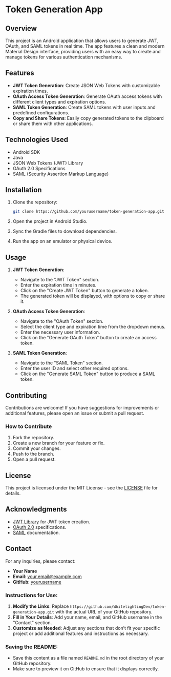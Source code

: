 
# Token Generation App

## Overview

This project is an Android application that allows users to generate JWT, OAuth, and SAML tokens in real time. The app features a clean and modern Material Design interface, providing users with an easy way to create and manage tokens for various authentication mechanisms.

## Features

- **JWT Token Generation**: Create JSON Web Tokens with customizable expiration times.
- **OAuth Access Token Generation**: Generate OAuth access tokens with different client types and expiration options.
- **SAML Token Generation**: Create SAML tokens with user inputs and predefined configurations.
- **Copy and Share Tokens**: Easily copy generated tokens to the clipboard or share them with other applications.

## Technologies Used

- Android SDK
- Java
- JSON Web Tokens (JWT) Library
- OAuth 2.0 Specifications
- SAML (Security Assertion Markup Language)

## Installation

1. Clone the repository:

   ```bash
   git clone https://github.com/yourusername/token-generation-app.git
   ```

2. Open the project in Android Studio.

3. Sync the Gradle files to download dependencies.

4. Run the app on an emulator or physical device.

## Usage

1. **JWT Token Generation**:
   - Navigate to the "JWT Token" section.
   - Enter the expiration time in minutes.
   - Click on the "Create JWT Token" button to generate a token.
   - The generated token will be displayed, with options to copy or share it.

2. **OAuth Access Token Generation**:
   - Navigate to the "OAuth Token" section.
   - Select the client type and expiration time from the dropdown menus.
   - Enter the necessary user information.
   - Click on the "Generate OAuth Token" button to create an access token.

3. **SAML Token Generation**:
   - Navigate to the "SAML Token" section.
   - Enter the user ID and select other required options.
   - Click on the "Generate SAML Token" button to produce a SAML token.

## Contributing

Contributions are welcome! If you have suggestions for improvements or additional features, please open an issue or submit a pull request.

### How to Contribute

1. Fork the repository.
2. Create a new branch for your feature or fix.
3. Commit your changes.
4. Push to the branch.
5. Open a pull request.

## License

This project is licensed under the MIT License - see the [LICENSE](LICENSE) file for details.

## Acknowledgments

- [JWT Library](https://github.com/jwtk/jjwt) for JWT token creation.
- [OAuth 2.0](https://oauth.net/2/) specifications.
- [SAML](https://en.wikipedia.org/wiki/Security_Assertion_Markup_Language) documentation.

## Contact

For any inquiries, please contact:

- **Your Name**  
- **Email**: your.email@example.com  
- **GitHub**: [yourusername](https://github.com/WhitelightningDev) 

### Instructions for Use:
1. **Modify the Links**: Replace `https://github.com/WhitelightingDev/token-generation-app.git` with the actual URL of your GitHub repository.
2. **Fill in Your Details**: Add your name, email, and GitHub username in the "Contact" section.
3. **Customize as Needed**: Adjust any sections that don’t fit your specific project or add additional features and instructions as necessary.

### Saving the README:
- Save this content as a file named `README.md` in the root directory of your GitHub repository.
- Make sure to preview it on GitHub to ensure that it displays correctly.
